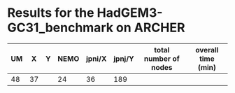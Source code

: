 # Results for the HadGEM3-GC31_benchmark on ARCHER

UM | X | Y | NEMO | jpni/X | jpnj/Y | total number of nodes | overall time (min)
---- | -------|--------|---------|--------|----------|-------|----
   | 48 | 37 | | 24 |36 | 189 | 

 
